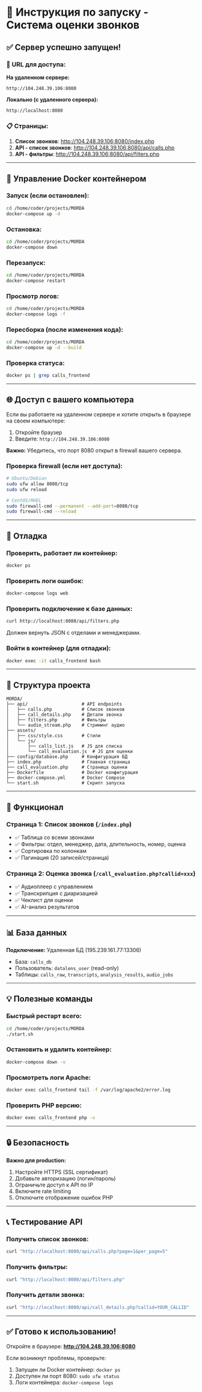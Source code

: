 # 🚀 Инструкция по запуску - Система оценки звонков

## ✅ Сервер успешно запущен!

### 📍 URL для доступа:

**На удаленном сервере:**
```
http://104.248.39.106:8080
```

**Локально (с удаленного сервера):**
```
http://localhost:8080
```

### 📋 Страницы:

1. **Список звонков**: http://104.248.39.106:8080/index.php
2. **API - список звонков**: http://104.248.39.106:8080/api/calls.php
3. **API - фильтры**: http://104.248.39.106:8080/api/filters.php

---

## 🔧 Управление Docker контейнером

### Запуск (если остановлен):
```bash
cd /home/coder/projects/MORDA
docker-compose up -d
```

### Остановка:
```bash
cd /home/coder/projects/MORDA
docker-compose down
```

### Перезапуск:
```bash
cd /home/coder/projects/MORDA
docker-compose restart
```

### Просмотр логов:
```bash
cd /home/coder/projects/MORDA
docker-compose logs -f
```

### Пересборка (после изменения кода):
```bash
cd /home/coder/projects/MORDA
docker-compose up -d --build
```

### Проверка статуса:
```bash
docker ps | grep calls_frontend
```

---

## 🌐 Доступ с вашего компьютера

Если вы работаете на удаленном сервере и хотите открыть в браузере на своем компьютере:

1. Откройте браузер
2. Введите: `http://104.248.39.106:8080`

**Важно:** Убедитесь, что порт 8080 открыт в firewall вашего сервера.

### Проверка firewall (если нет доступа):

```bash
# Ubuntu/Debian
sudo ufw allow 8080/tcp
sudo ufw reload

# CentOS/RHEL
sudo firewall-cmd --permanent --add-port=8080/tcp
sudo firewall-cmd --reload
```

---

## 🐛 Отладка

### Проверить, работает ли контейнер:
```bash
docker ps
```

### Проверить логи ошибок:
```bash
docker-compose logs web
```

### Проверить подключение к базе данных:
```bash
curl http://localhost:8080/api/filters.php
```

Должен вернуть JSON с отделами и менеджерами.

### Войти в контейнер (для отладки):
```bash
docker exec -it calls_frontend bash
```

---

## 📂 Структура проекта

```
MORDA/
├── api/                    # API endpoints
│   ├── calls.php           # Список звонков
│   ├── call_details.php    # Детали звонка
│   ├── filters.php         # Фильтры
│   └── audio_stream.php    # Стриминг аудио
├── assets/
│   ├── css/style.css       # Стили
│   └── js/
│       ├── calls_list.js   # JS для списка
│       └── call_evaluation.js  # JS для оценки
├── config/database.php     # Конфигурация БД
├── index.php               # Главная страница
├── call_evaluation.php     # Страница оценки
├── Dockerfile              # Docker конфигурация
├── docker-compose.yml      # Docker Compose
└── start.sh                # Скрипт запуска
```

---

## 🎯 Функционал

### Страница 1: Список звонков (`/index.php`)
- ✅ Таблица со всеми звонками
- ✅ Фильтры: отдел, менеджер, дата, длительность, номер, оценка
- ✅ Сортировка по колонкам
- ✅ Пагинация (20 записей/страница)

### Страница 2: Оценка звонка (`/call_evaluation.php?callid=xxx`)
- ✅ Аудиоплеер с управлением
- ✅ Транскрипция с диаризацией
- ✅ Чеклист для оценки
- ✅ AI-анализ результатов

---

## 📊 База данных

**Подключение:** Удаленная БД (195.239.161.77:13306)
- База: `calls_db`
- Пользователь: `datalens_user` (read-only)
- Таблицы: `calls_raw`, `transcripts`, `analysis_results`, `audio_jobs`

---

## 💡 Полезные команды

### Быстрый рестарт всего:
```bash
cd /home/coder/projects/MORDA
./start.sh
```

### Остановить и удалить контейнер:
```bash
docker-compose down -v
```

### Просмотреть логи Apache:
```bash
docker exec calls_frontend tail -f /var/log/apache2/error.log
```

### Проверить PHP версию:
```bash
docker exec calls_frontend php -v
```

---

## 🔒 Безопасность

**Важно для production:**

1. Настройте HTTPS (SSL сертификат)
2. Добавьте авторизацию (логин/пароль)
3. Ограничьте доступ к API по IP
4. Включите rate limiting
5. Отключите отображение ошибок PHP

---

## 📞 Тестирование API

### Получить список звонков:
```bash
curl "http://localhost:8080/api/calls.php?page=1&per_page=5"
```

### Получить фильтры:
```bash
curl "http://localhost:8080/api/filters.php"
```

### Получить детали звонка:
```bash
curl "http://localhost:8080/api/call_details.php?callid=YOUR_CALLID"
```

---

## ✅ Готово к использованию!

Откройте в браузере: **http://104.248.39.106:8080**

Если возникнут проблемы, проверьте:
1. Запущен ли Docker контейнер: `docker ps`
2. Доступен ли порт 8080: `sudo ufw status`
3. Логи контейнера: `docker-compose logs`
